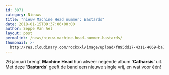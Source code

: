```yaml
---
id: 3871
category: Nieuws
title: "nieuw Machine Head nummer: Bastards"
date: 2018-01-15T09:37:06+00:00
author: Seppe Van Ael
layout: post
permalink: /news/nieuw-machine-head-nummer-bastards/
thumbnail: >-
  http://res.cloudinary.com/rockxxl/image/upload/f895dd17-4311-4069-ba7a-d743f25fccbe.jpg
---
```

26 januari brengt **Machine Head** hun alweer negende album '**Catharsis**' uit. Met deze '**Bastards**' geeft de band een nieuwe single vrij, en wat voor één!
